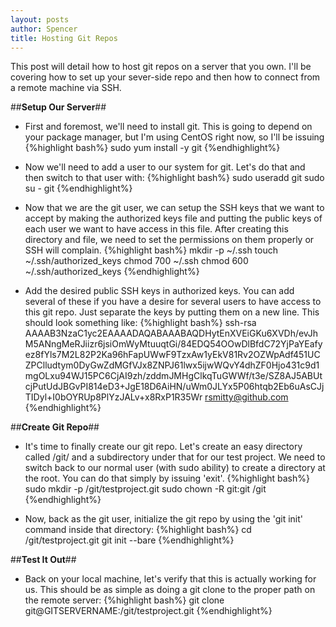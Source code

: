 ```yaml
---
layout: posts
author: Spencer
title: Hosting Git Repos
---
```


This post will detail how to host git repos on a server that you own. I'll be covering how to set up your sever-side repo and then how to connect from a remote machine via SSH.

##**Setup Our Server**##
* First and foremost, we'll need to install git. This is going to depend on your package manager, but I'm using CentOS right now, so I'll be issuing 
{%highlight bash%}
sudo yum install -y git
{%endhighlight%}

* Now we'll need to add a user to our system for git. Let's do that and then switch to that user with:
{%highlight bash%}
sudo useradd git
sudo su - git
{%endhighlight%}

* Now that we are the git user, we can setup the SSH keys that we want to accept by making the authorized keys file and putting the public keys of each user we want to have access in this file. After creating this directory and file, we need to set the permissions on them properly or SSH will complain.
{%highlight bash%}
mkdir -p ~/.ssh
touch ~/.ssh/authorized_keys
chmod 700 ~/.ssh
chmod 600 ~/.ssh/authorized_keys
{%endhighlight%}

* Add the desired public SSH keys in authorized keys. You can add several of these if you have a desire for several users to have access to this git repo. Just separate the keys by putting them on a new line. This should look something like:
{%highlight bash%}
ssh-rsa AAAAB3NzaC1yc2EAAAADAQABAAABAQDHytEnXVEiGKu6XVDh/evJhM5ANngMeRJiizr6jsiOmWyMtuuqtGi/84EDQ54OOwDlBfdC72YjPaYEafyez8fYls7M2L82P2Ka96hFapUWwF9TzxAw1yEkV81Rv2OZWpAdf451UCZPClludtym0DyGwZdMGfVJx8ZNPJ61lwx5ijwWQvY4dhZF0Hjo431c9d1mgOLxu94WJ15PC6CjAI9zh/zddmJMHgClkqTuGWWf/t3e/SZ8AJ5ABUtcjPutUdJBGvPI814eD3+JgE18D6AiHN/uWm0JLYx5P06htqb2Eb6uAsCJjTIDyl+I0bOYRUp8PlYzJALv+x8RxP1R35Wr rsmitty@github.com
{%endhighlight%}

##**Create Git Repo**##

* It's time to finally create our git repo. Let's create an easy directory called /git/ and a subdirectory under that for our test project. We need to switch back to our normal user (with sudo ability) to create a directory at the root. You can do that simply by issuing 'exit'.
{%highlight bash%}
sudo mkdir -p /git/testproject.git
sudo chown -R git:git /git
{%endhighlight%}

* Now, back as the git user, initialize the git repo by using the 'git init' command inside that directory:
{%highlight bash%}
cd /git/testproject.git
git init --bare
{%endhighlight%}

##**Test It Out**##

* Back on your local machine, let's verify that this is actually working for us. This should be as simple as doing a git clone to the proper path on the remote server:
{%highlight bash%}
git clone git@GITSERVERNAME:/git/testproject.git
{%endhighlight%}
